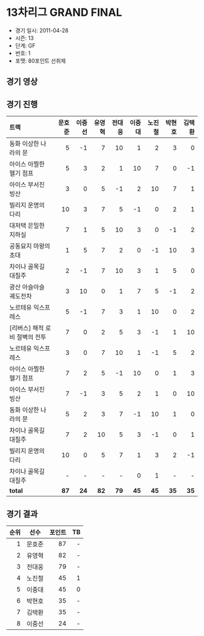 # 13차리그 GRAND FINAL

- 경기 일시: 2011-04-28
- 시즌: 13
- 단계: GF
- 번호: 1
- 포맷: 80포인트 선취제





## 경기 영상
## 경기 진행

| 트랙 | 문호준 | 이중선 | 유영혁 | 전대웅 | 이중대 | 노진철 | 박현호 | 김택환 |
|:---|---:|---:|---:|---:|---:|---:|---:|---:|
| 동화 이상한 나라의 문 | 5 | -1 | 7 | 10 | 1 | 2 | 3 | 0 |
| 아이스 아찔한 헬기 점프 | 5 | 3 | 2 | 1 | 10 | 7 | 0 | -1 |
| 아이스 부서진 빙산 | 3 | 0 | 5 | -1 | 2 | 10 | 7 | 1 |
| 빌리지 운명의 다리 | 10 | 3 | 7 | 5 | -1 | 0 | 2 | 1 |
| 대저택 은밀한 지하실 | 7 | 1 | 5 | 10 | 3 | 0 | -1 | 2 |
| 공동묘지 마왕의 초대 | 1 | 5 | 7 | 2 | 0 | -1 | 10 | 3 |
| 차이나 골목길 대질주 | 2 | -1 | 7 | 10 | 3 | 1 | 5 | 0 |
| 광산 아슬아슬 궤도전차 | 3 | 10 | 0 | 1 | 7 | 5 | -1 | 2 |
| 노르테유 익스프레스 | 5 | -1 | 7 | 3 | 1 | 10 | 0 | 2 |
| [리버스] 해적 로비 절벽의 전투 | 7 | 0 | 2 | 5 | 3 | -1 | 1 | 10 |
| 노르테유 익스프레스 | 3 | 0 | 7 | 10 | 1 | -1 | 5 | 2 |
| 아이스 아찔한 헬기 점프 | 7 | 2 | 5 | -1 | 10 | 0 | 1 | 3 |
| 아이스 부서진 빙산 | 7 | -1 | 3 | 5 | 2 | 1 | 0 | 10 |
| 동화 이상한 나라의 문 | 5 | 2 | 3 | 7 | -1 | 10 | 1 | 0 |
| 차이나 골목길 대질주 | 7 | 2 | 10 | 5 | 3 | -1 | 0 | 1 |
| 빌리지 운명의 다리 | 10 | 0 | 5 | 7 | 1 | 3 | 2 | -1 |
| 차이나 골목길 대질주 | - | - | - | - | 0 | 1 | - | - |
| __total__ | __87__ | __24__ | __82__ | __79__ | __45__ | __45__ | __35__ | __35__ |




## 경기 결과

| 순위 | 선수 | 포인트 | TB |
|---:|:---:|---:|---:|
| 1 | 문호준 | 87 | - |
| 2 | 유영혁 | 82 | - |
| 3 | 전대웅 | 79 | - |
| 4 | 노진철 | 45 | 1 |
| 5 | 이중대 | 45 | 0 |
| 6 | 박현호 | 35 | - |
| 7 | 김택환 | 35 | - |
| 8 | 이중선 | 24 | - |

